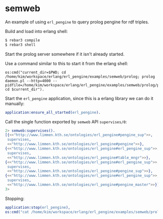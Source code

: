 # semweb

An example of using `erl_pengine` to query prolog pengine for rdf triples. 

Build and load into erlang shell:

```bash
$ rebar3 compile
$ rebar3 shell
```

Start the prolog server somewhere if it isn't already started. 

Use a command similar to this to start it from the erlang shell:
 
```
os:cmd("current_dir=$PWD; cd /home/kim/workspace/erlang/erl_pengine/examples/semweb/prolog; prolog daemon.pl --http=4000 --pidfile=/home/kim/workspace/erlang/erl_pengine/examples/semweb/prolog/pid/http.pid; cd $current_dir").
```

Start the `erl_pengine` application, since this is a erlang library we can do it manually:
 
 ```erlang
 application:ensure_all_started(erl_pengine). 
 ```
 Call the single function exported by `semweb` API `supervises/0`:
 
 ```erlang
2> semweb:supervises().
[{<<"http://www.limmen.kth.se/ontologies/erl_pengine#pengine_sup">>,
  supervises,
  <<"http://www.limmen.kth.se/ontologies/erl_pengine#pengine">>},
 {<<"http://www.limmen.kth.se/ontologies/erl_pengine#erl_pengine_sup">>,
  supervises,
  <<"http://www.limmen.kth.se/ontologies/erl_pengine#table_mngr">>},
 {<<"http://www.limmen.kth.se/ontologies/erl_pengine#erl_pengine_sup">>,
  supervises,
  <<"http://www.limmen.kth.se/ontologies/erl_pengine#pengine_sup">>},
 {<<"http://www.limmen.kth.se/ontologies/erl_pengine#erl_pengine_sup">>,
  supervises,
  <<"http://www.limmen.kth.se/ontologies/erl_pengine#pengine_master">>}]
3> 
 ```
 
 Stopping:
 
 ```erlang
application:stop(erl_pengine),
os:cmd("cat /home/kim/workspace/erlang/erl_pengine/examples/semweb/prolog/pid/http.pid | xargs kill -9").
 ```